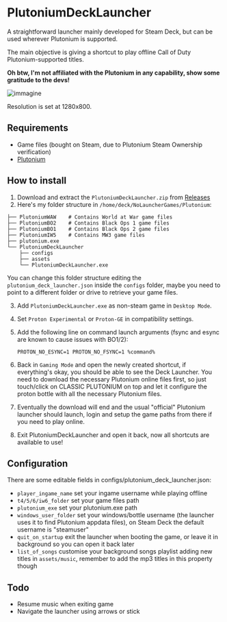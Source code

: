 # PlutoniumDeckLauncher

A straightforward launcher mainly developed for Steam Deck, but can be used wherever Plutonium is supported.

The main objective is giving a shortcut to play offline Call of Duty Plutonium-supported titles.

**Oh btw, I'm not affiliated with the Plutonium in any capability, show some gratitude to the devs!**

![immagine](https://github.com/framilano/PlutoniumDeckLauncher/assets/28491164/345a3045-9b24-45e0-8c6f-35f3f5710c11)


Resolution is set at 1280x800.

## Requirements
- Game files (bought on Steam, due to Plutonium Steam Ownership verification)
- [Plutonium](https://cdn.plutonium.pw/updater/plutonium.exe)

## How to install
1. Download and extract the `PlutoniumDeckLauncher.zip` from [Releases](https://github.com/framilano/PlutoniumDeckLauncher/releases)
2. Here's my folder structure in `/home/deck/NoLauncherGames/Plutonium`:

```
├── PlutoniumWAW    # Contains World at War game files
├── PlutoniumBO2    # Contains Black Ops 1 game files
├── PlutoniumBO1    # Contains Black Ops 2 game files
├── PlutoniumIW5    # Contains MW3 game files
├── plutonium.exe
└── PlutoniumDeckLauncher
    ├── configs
    ├── assets
    └── PlutoniumDeckLauncher.exe
```
You can change this folder structure editing the `plutonium_deck_launcher.json` inside the `configs` folder, maybe you need to point to a different folder or drive to retrieve your game files.

3. Add `PlutoniumDeckLauncher.exe` as non-steam game in `Desktop Mode`.
4. Set `Proton Experimental` or `Proton-GE` in compatibility settings.
5. Add the following line on command launch arguments (fsync and esync are known to cause issues with BO1/2):

    `PROTON_NO_ESYNC=1 PROTON_NO_FSYNC=1 %command%` 

6. Back in `Gaming Mode` and open the newly created shortcut, if everything's okay, you should be able to see the Deck Launcher. You need to download the necessary Plutonium online files first, so just touch/click on CLASSIC PLUTONIUM on top and let it configure the proton bottle with all the necessary Plutonium files.
7. Eventually the download will end and the usual "official" Plutonium launcher should launch, login and setup the game paths from there if you need to play online.
8. Exit PlutoniumDeckLauncher and open it back, now all shortcuts are available to use!

## Configuration

There are some editable fields in configs/plutonium_deck_launcher.json:
- `player_ingame_name` set your ingame username while playing offline
- `t4/5/6/iw6_folder` set your game files path
- `plutonium_exe` set your plutonium.exe path
- `windows_user_folder` set your windows/bottle username (the launcher uses it to find Plutonium appdata files), on Steam Deck the default username is "steamuser"
- `quit_on_startup` exit the launcher when booting the game, or leave it in background so you can open it back later
- `list_of_songs` customise your background songs playlist adding new titles in `assets/music`, remember to add the mp3 titles in this property though

## Todo
- Resume music when exiting game
- Navigate the launcher using arrows or stick

